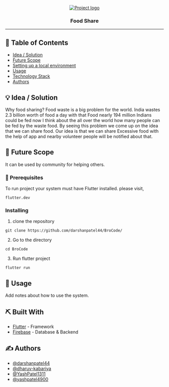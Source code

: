 <p align="center">
  <a href="" rel="noopener">
 <img src="https://i.imgur.com/AZ2iWek.png" alt="Project logo"></a>
</p>
<h3 align="center">Food Share</h3>

---

## 📝 Table of Contents

- [Idea / Solution](#idea)
- [Future Scope](#future_scope)
- [Setting up a local environment](#getting_started)
- [Usage](#usage)
- [Technology Stack](#tech_stack)
- [Authors](#authors)

## 💡 Idea / Solution <a name = "idea"></a>

Why food sharing? Food waste is a big problem for the world. India wastes 2.3 billion worth of food a day with that Food nearly 194 million Indians could be fed now I think about the all over the world how many people can be fed by the waste food. By seeing this problem we come up on the idea that we can share food. Our idea is that we can share Excessive food with the help of  app and nearby volunteer people will be notified about that.

## 🚀 Future Scope <a name = "future_scope"></a>

It can be used by community for helping others.

### 🏁 Prerequisites 

To run project your system must have Flutter installed.
please visit,
```
flutter.dev
```

### Installing <a name = "getting_started"></a>

1. clone the repository 
```
git clone https://github.com/darshanpatel44/BroCode/
```
2. Go to the directory 
```
cd BroCode
```
3. Run flutter project
```
flutter run
```

## 🎈 Usage <a name="usage"></a>

Add notes about how to use the system.

## ⛏️ Built With <a name = "tech_stack"></a>

- [Flutter](https://www.flutter.dev/) - Framework
- [Firebase](https://firebase.google.com/) - Database & Backend 

## ✍️ Authors <a name = "authors"></a>

- [@darshanpatel44](https://github.com/darshanpatel44)
- [@dharuv-kabariya](https://github.com/dharuv-kabariya)
- [@YashPatel1311](https://github.com/YashPatel1311)
- [@yashpatel4900](https://github.com/yashpatel4900)
